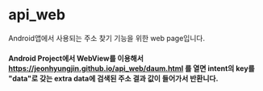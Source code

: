 # api_web
Android앱에서 사용되는 주소 찾기 기능을 위한 web page입니다.

#### Android Project에서 WebView를 이용해서 <https://jeonhyungjin.github.io/api_web/daum.html> 를 열면 intent의 key를 "data"로 갖는 extra data에 검색된 주소 결과 값이 들어가서 반환니다.
